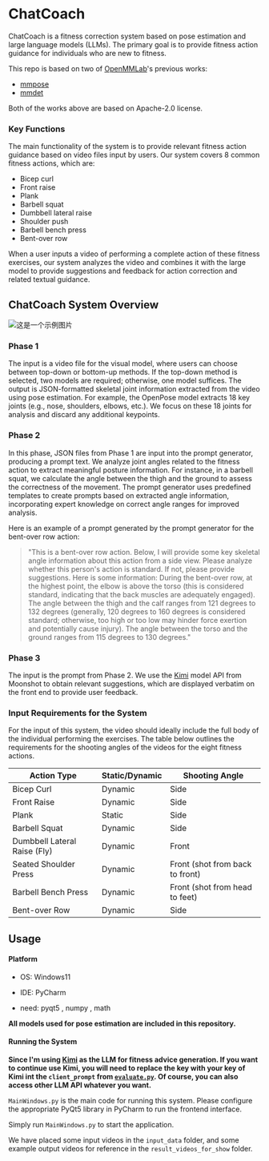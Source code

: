 <!-- # ChatCoach 
ChatCoach实现的是一个基于姿态估计与大模型（LLM）的健身矫正系统，主要目标为未健身人士提供健身动作指导，主要功能为根据用户输入的视频文件得到相关的健身动作指导建议，我们的系统覆盖的健身动作共有8个常见的动作，分别为：二头肌弯举、前平举、平板支撑、杠铃深蹲、侧平举（哑铃飞鸟）、坐姿推肩、杠铃卧推和俯身划船。当用户输入做这些健身动作的一个完整动作的视频后，我们的视频会分析视频并结合大模型给出建议与反馈以提供动作矫正等方面的文本指导。 -->



# ChatCoach

ChatCoach is a fitness correction system based on pose estimation and large language models (LLMs). The primary goal is to provide fitness action guidance for individuals who are new to fitness.

This repo is based on two of [OpenMMLab](https://openmmlab.com/)'s previous works:
- [mmpose](https://github.com/open-mmlab/mmpose)
- [mmdet](https://github.com/open-mmlab/mmdetection)

Both of the works above are based on Apache-2.0 license.

### Key Functions

The main functionality of the system is to provide relevant fitness action guidance based on video files input by users. Our system covers 8 common fitness actions, which are:
- Bicep curl
- Front raise
- Plank
- Barbell squat
- Dumbbell lateral raise
- Shoulder push
- Barbell bench press
- Bent-over row

When a user inputs a video of performing a complete action of these fitness exercises, our system analyzes the video and combines it with the large model to provide suggestions and feedback for action correction and related textual guidance.

## ChatCoach System Overview
![这是一个示例图片](images/framework.png)
### Phase 1

The input is a video file for the visual model, where users can choose between top-down or bottom-up methods. If the top-down method is selected, two models are required; otherwise, one model suffices. The output is JSON-formatted skeletal joint information extracted from the video using pose estimation. For example, the OpenPose model extracts 18 key joints (e.g., nose, shoulders, elbows, etc.). We focus on these 18 joints for analysis and discard any additional keypoints.

### Phase 2

In this phase, JSON files from Phase 1 are input into the prompt generator, producing a prompt text. We analyze joint angles related to the fitness action to extract meaningful posture information. For instance, in a barbell squat, we calculate the angle between the thigh and the ground to assess the correctness of the movement. The prompt generator uses predefined templates to create prompts based on extracted angle information, incorporating expert knowledge on correct angle ranges for improved analysis.

Here is an example of a prompt generated by the prompt generator for the bent-over row action:
> "This is a bent-over row action. Below, I will provide some key skeletal angle information about this action from a side view. Please analyze whether this person's action is standard. If not, please provide suggestions. Here is some information: During the bent-over row, at the highest point, the elbow is above the torso (this is considered standard, indicating that the back muscles are adequately engaged). The angle between the thigh and the calf ranges from 121 degrees to 132 degrees (generally, 120 degrees to 160 degrees is considered standard; otherwise, too high or too low may hinder force exertion and potentially cause injury). The angle between the torso and the ground ranges from 115 degrees to 130 degrees."

### Phase 3

The input is the prompt from Phase 2. We use the [Kimi](https://platform.moonshot.cn/docs/api/chatlarge) model API from Moonshot to obtain relevant suggestions, which are displayed verbatim on the front end to provide user feedback.

### Input Requirements for the System
For the input of this system, the video should ideally include the full body of the individual performing the exercises. The table below outlines the requirements for the shooting angles of the videos for the eight fitness actions.

| Action Type                       | Static/Dynamic | Shooting Angle                   |
|-----------------------------------|----------------|----------------------------------|
| Bicep Curl                        | Dynamic        | Side                             |
| Front Raise                       | Dynamic        | Side                             |
| Plank                             | Static         | Side                             |
| Barbell Squat                     | Dynamic        | Side                             |
| Dumbbell Lateral Raise (Fly)     | Dynamic        | Front                            |
| Seated Shoulder Press             | Dynamic        | Front (shot from back to front) |
| Barbell Bench Press               | Dynamic        | Front (shot from head to feet)  |
| Bent-over Row                     | Dynamic        | Side                             |
## Usage
#### Platform
- OS: Windows11

- IDE: PyCharm

- need: pyqt5 , numpy  , math


**All models used for pose estimation are included in this repository.**
#### Running the System

**Since I'm using [Kimi](https://platform.moonshot.cn/docs/api/chatlarge) as the LLM for fitness advice generation. If you want to continue use Kimi, you will need to replace the key with your key of Kimi int the `client_prompt` from [`evaluate.py`](evaluate.py). Of course, you can also access other LLM API whatever you want.**

`MainWindows.py` is the main code for running this system. Please configure the appropriate PyQt5 library in PyCharm to run the frontend interface. 

Simply run `MainWindows.py` to start the application.

We have placed some input videos in the `input_data` folder, and some example output videos for reference in the `result_videos_for_show` folder.
<!-- `MainWindows.py` 是运行本系统的主要代码，请在pycharm中配置相应的pyqt5库以运行前端页面。
只要运行MainWindows.py即可以运行。 -->

<!-- 
我们在input_data文件夹放置了一些可输入视频，在result_videos_for_show文件夹放置一些运行视频以供参考 -->
